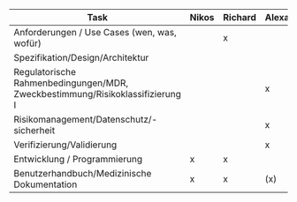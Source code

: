 | Task| Nikos| Richard | Alexander | Daniel | Beat
| ----------- | ----------- | ----------- | ----------- | ----------- | ----------- |
Anforderungen / Use Cases (wen, was, wofür) | | x | | x | |
Spezifikation/Design/Architektur | | | | x | |
Regulatorische Rahmenbedingungen/MDR, Zweckbestimmung/Risikoklassifizierung I| | | x | | x |
Risikomanagement/Datenschutz/-sicherheit| | | x | | x |
Verifizierung/Validierung | | | x | | |  
Entwicklung / Programmierung | x | x | | x | |  
Benutzerhandbuch/Medizinische Dokumentation | x | x | (x) | | |
